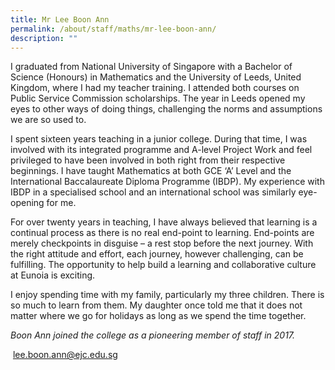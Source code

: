 ```yaml
---
title: Mr Lee Boon Ann
permalink: /about/staff/maths/mr-lee-boon-ann/
description: ""
---
```

I graduated from National University of Singapore with a Bachelor of Science (Honours) in Mathematics and the University of Leeds, United Kingdom, where I had my teacher training. I attended both courses on Public Service Commission scholarships. The year in Leeds opened my eyes to other ways of doing things, challenging the norms and assumptions we are so used to.

I spent sixteen years teaching in a junior college. During that time, I was involved with its integrated programme and A-level Project Work and feel privileged to have been involved in both right from their respective beginnings. I have taught Mathematics at both GCE ‘A’ Level and the International Baccalaureate Diploma Programme (IBDP). My experience with IBDP in a specialised school and an international school was similarly eye-opening for me.

For over twenty years in teaching, I have always believed that learning is a continual process as there is no real end-point to learning. End-points are merely checkpoints in disguise – a rest stop before the next journey. With the right attitude and effort, each journey, however challenging, can be fulfilling. The opportunity to help build a learning and collaborative culture at Eunoia is exciting.

I enjoy spending time with my family, particularly my three children. There is so much to learn from them. My daughter once told me that it does not matter where we go for holidays as long as we spend the time together.

_Boon Ann joined the college as a pioneering member of staff in 2017._

 [lee.boon.ann@ejc.edu.sg](mailto:lee.boon.ann@ejc.edu.sg)